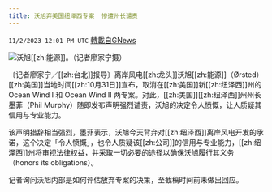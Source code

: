 ```yaml
---
title: 沃旭弃美国纽泽西专案  惨遭州长谴责
---
```

`11/2/2023 12:01 PM UTC` [轉載自GNews](https://gnews.org/articles/1913746)

![](https://img.ltn.com.tw/Upload/business/page/800/2023/11/02/4478168_1.jpg "")沃旭[[zh:能源]]。（记者廖家宁摄）

〔记者廖家宁／[[zh:台北]]报导〕离岸风电[[zh:龙头]]沃旭[[zh:能源]]（&Oslash;rsted）[[zh:美国]]当地时间[[zh:10月31日]]宣布，取消在[[zh:美国]]新[[zh:纽泽西]]州的 Ocean Wind I 和 Ocean Wind II 两专案。对此，[[zh:美国]][[zh:纽泽西]]州州长墨菲（Phil Murphy）随即发布声明强烈谴责，沃旭的决定令人愤慨，让人质疑其信用与专业能力。

该声明措辞相当强烈，墨菲表示，沃旭今天背弃对[[zh:纽泽西]]离岸风电开发的承诺，这个决定「令人愤慨」，也令人质疑该[[zh:公司]]的信用与专业能力，[[zh:纽泽西]]州将审视法律权益，并采取一切必要的途径以确保沃旭履行其义务（honors its obligations）。

记者询问沃旭内部是如何评估放弃专案的决策，至截稿时间前未做出回应。

